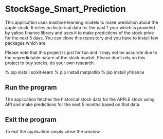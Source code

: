 # StockSage_Smart_Prediction

This application uses machine learning models to make prediction about the apple stock. It relies on historical data for the past 1 year which is provided by yahoo finance library and uses it to make predictions of the stock price for the next 5 days. You can clone this repository and you have to install few packages which are

Please note that this project is just for fun and it may not be accurate due to the unpredictable nature of the stock market. Please don't rely on this project to buy stocks, do your own research.

% pip install scikit-learn
% pip install matplotlib
% pip install yfinance

## Run the program
The application fetches the historical stock data for the APPLE stock using API and make predictions for the next 5 months based on that data.

## Exit the program
To exit the application simply close the window

